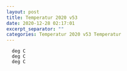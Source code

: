 ```yaml
---
layout: post
title: Temperatur 2020 v53
date: 2020-12-28 02:17:01
excerpt_separator: ""
categories: Temperatur 2020 v53 Temperatur
---
```

```
  deg C
  deg C
  deg C
```
